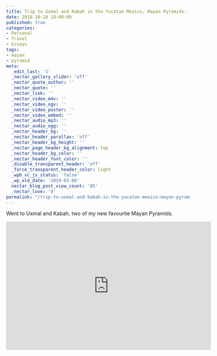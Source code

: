 ```yaml
---
title: Trip to Uxmal and Kabah in the Yucatan Mexico, Mayan Pyramids.
date: 2018-10-10 18:00:09
published: true
categories:
- Personal
- Travel
- Essays
tags:
- mayan
- pyramid
meta:
  _edit_last: '1'
  _nectar_gallery_slider: 'off'
  _nectar_quote_author: ''
  _nectar_quote: ''
  _nectar_link: ''
  _nectar_video_m4v: ''
  _nectar_video_ogv: ''
  _nectar_video_poster: ''
  _nectar_video_embed: ''
  _nectar_audio_mp3: ''
  _nectar_audio_ogg: ''
  _nectar_header_bg: ''
  _nectar_header_parallax: 'off'
  _nectar_header_bg_height: ''
  _nectar_page_header_bg_alignment: top
  _nectar_header_bg_color: ''
  _nectar_header_font_color: ''
  _disable_transparent_header: 'off'
  _force_transparent_header_color: light
  _wpb_vc_js_status: 'false'
  _wp_old_date: '2019-03-06'
  nectar_blog_post_view_count: '85'
  _nectar_love: '0'
permalink: "/trip-to-uxmal-and-kabah-in-the-yucatan-mexico-mayan-pyramids-2/"
---
```

<p>Went to Uxmal and Kabah, two of my new favourite Mayan Pyramids.</p>
<p><iframe src="https://www.facebook.com/plugins/video.php?href=https%3A%2F%2Fwww.facebook.com%2Fsherrod.christopher%2Fvideos%2F1882268705194464%2F&show_text=0&width=560" width="560" height="350" style="border:none;overflow:hidden" scrolling="no" frameborder="0" allowtransparency="true" allowfullscreen="true"></iframe></p>
